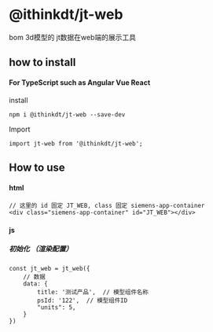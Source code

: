 # @ithinkdt/jt-web

bom 3d模型的 jt数据在web端的展示工具

## how to install

#### For TypeScript such as Angular Vue React

install

```
npm i @ithinkdt/jt-web --save-dev
```

Import

```
import jt-web from '@ithinkdt/jt-web';
```

## How to use

#### html

```
// 这里的 id 固定 JT_WEB, class 固定 siemens-app-container
<div class="siemens-app-container" id="JT_WEB"></div>
```

#### js
##### 初始化 （渲染配置）

```
const jt_web = jt_web({
    // 数据
    data: {
        title: '测试产品',  // 模型组件名称
        psId: '122',  // 模型组件ID
        "units": 5,  
    }
})
```